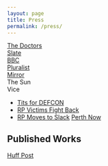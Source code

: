 ```yaml
---
layout: page
title: Press
permalink: /press/
---
```

[The Doctors](https://www.thedoctorstv.com/episodes/couples-unborn-baby-tests-positive-for-meth-due-to-family-home-study-claims-crying-helps)
<br>
[Slate](https://slate.com/technology/2019/09/social-media-unsolicited-dick-pics-filter.html)
<br>
[BBC](https://www.bbc.com/news/technology-49611951)
<br>
[Pluralist](https://pluralist.com/kelsey-bressler-nude-pic-men/)
<br>
[Mirror](https://www.mirror.co.uk/tech/ai-system-can-detect-delete-19912516)
<br>
The Sun
<br>
Vice
- [Tits for DEFCON](https://www.google.com/amp/s/www.vice.com/amp/en_us/article/d3nkqm/revenge-porn-activist-badass-army-is-selling-nudes-to-get-to-def-con)
- [RP Victims Fight Back](https://www.google.com/amp/s/www.vice.com/amp/en_us/article/59k7qx/revenge-porn-what-to-do-badass-army-anon-ib)
- [RP Moves to Slack](https://www.google.com/amp/s/www.vice.com/amp/en_us/article/d3nkqm/revenge-porn-activist-badass-army-is-selling-nudes-to-get-to-def-con)
[Perth Now](https://www.perthnow.com.au/technology/web-developer-kelsey-bressler-solicits-dick-pics-on-twitter-to-try-and-build-ai-to-block-them-ng-b881331102z)

## Published Works 
[Huff Post](https://www.huffingtonpost.co.uk/entry/cyberflashing-revenge-porn_uk_5dce6dcce4b0d2e79f8a785f?ncid=other_homepage_tiwdkz83gze&utm_campaign=mw_entry_recirc)
